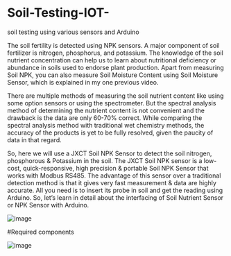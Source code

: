 # Soil-Testing-IOT-
soil testing using various sensors and Arduino


The soil fertility is detected using NPK sensors. A major component of soil fertilizer is nitrogen, phosphorus, and potassium. The knowledge of the soil nutrient concentration can help us to learn about nutritional deficiency or abundance in soils used to endorse plant production. Apart from measuring Soil NPK, you can also measure Soil Moisture Content using Soil Moisture Sensor, which is explained in my one previous video.

There are multiple methods of measuring the soil nutrient content like using some option sensors or using the spectrometer. But the spectral analysis method of determining the nutrient content is not convenient and the drawback is the data are only 60-70% correct. While comparing the spectral analysis method with traditional wet chemistry methods, the accuracy of the products is yet to be fully resolved, given the paucity of data in that regard.

So, here we will use a JXCT Soil NPK Sensor to detect the soil nitrogen, phosphorous & Potassium in the soil. The JXCT Soil NPK sensor is a low-cost, quick-responsive, high precision & portable Soil NPK Sensor that works with Modbus RS485. The advantage of this sensor over a traditional detection method is that it gives very fast measurement & data are highly accurate. All you need is to insert its probe in soil and get the reading using Arduino. So, let’s learn in detail about the interfacing of Soil Nutrient Sensor or NPK Sensor with Arduino.


![image](https://github.com/Dhanunjainaidu/Soil-Testing-IOT-/assets/133733524/6d396eb0-46f6-4637-92de-d0a7a1bf6d6f)

#Required components

![image](https://github.com/Dhanunjainaidu/Soil-Testing-IOT-/assets/133733524/57e3f203-dbc5-429e-92d2-dbdc1882473a)

